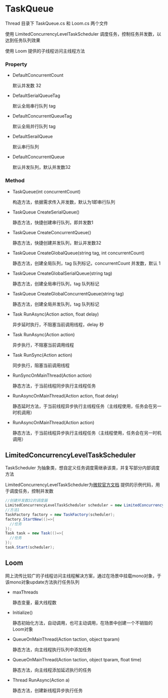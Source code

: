 # TaskQueue  

Thread 目录下 TaskQueue.cs 和 Loom.cs 两个文件

使用 LimitedConcurrencyLevelTaskScheduler 调度任务，控制任务并发数，以达到任务队列效果  

使用 Loom 提供的子线程访问主线程方法

### Property

- DefaultConcurrentCount  

  默认并发数 32  

- DefaultSerialQueueTag  

  默认全局串行队列 tag  

- DefaultConcurrentQueueTag  

  默认全局并行队列 tag

- DefaultSerailQueue  

  默认串行队列

- DefaultConcurrentQueue  

  默认并发队列，默认并发数32   

### Method

- TaskQueue(int concurrentCount)

  构造方法，依据需求传入并发数，默认为1即串行队列  

- TaskQueue CreateSerialQueue()  

  静态方法，快捷创建串行队列，即并发数1

- TaskQueue CreateConcurrentQueue()  

  静态方法，快捷创建并发队列，默认并发数32  

- TaskQueue CreateGlobalQueue(string tag, int concurrentCount)  

  静态方法，创建全局队列，tag 队列标记，concurrentCount 并发数，默认 1  

- TaskQueue CreateGlobalSerialQueue(string tag)  

  静态方法，创建全局串行队列，tag 队列标记  

- TaskQueue CreateGlobalConcurrentQueue(string tag)  

  静态方法，创建全局并发队列，tag 队列标记

- Task RunAsync(Action action, float delay)  

  异步延时执行，不阻塞当前调用线程，delay 秒  

- Task RunAsync(Action action)  

  异步执行，不阻塞当前调用线程  

- Task RunSync(Action action)  

  同步执行，阻塞当前调用线程  

- RunSyncOnMainThread(Action action)    

  静态方法，于当前线程同步执行主线程任务  

- RunAsyncOnMainThread(Action action, float delay)  

  静态延时方法，于当前线程异步执行主线程任务（主线程使用，任务会在另一时机调用）

- RunAsyncOnMainThread(Action action)  

  静态方法，于当前线程异步执行主线程任务（主线程使用，任务会在另一时机调用）  

  

## LimitedConcurrencyLevelTaskScheduler

TaskScheduler 为抽象类，想自定义任务调度需继承该类，并复写部分内部调度方法

LimitedConcurrencyLevelTaskScheduler为[微软官方文档](https://docs.microsoft.com/zh-cn/dotnet/api/system.threading.tasks.taskscheduler?redirectedfrom=MSDN&view=netframework-4.8) 提供的示例代码，用于调度任务，控制并发数    

```c#
//创建并发数32的调度器
LimitedConcurrencyLevelTaskScheduler scheduler = new LimitedConcurrencyLevelTaskScheduler(32);
//方法1
TaskFactory factory = new TaskFactory(scheduler);
factory.StartNew(()=>{
  //任务
});
Task task = new Task(()=>{
  //任务
});
task.Start(scheduler);
```



## Loom

网上流传比较广的子线程访问主线程解决方案，通过在场景中挂载mono对象，于该mono对象update方法执行任务队列

* maxThreads  

  静态变量，最大线程数

* Initialize()  

  静态初始化方法，自动调用，也可主动调用，在场景中创建一个不销毁的Loom对象  

* QueueOnMainThread(Action<object> taction, object tparam)  

  静态方法，向主线程执行队列中添加任务

* QueueOnMainThread(Action<object> taction, object tparam, float time)  

  静态方法，向主线程添加延迟执行的任务  

* Thread RunAsync(Action a)  

  静态方法，创建新线程异步执行任务 